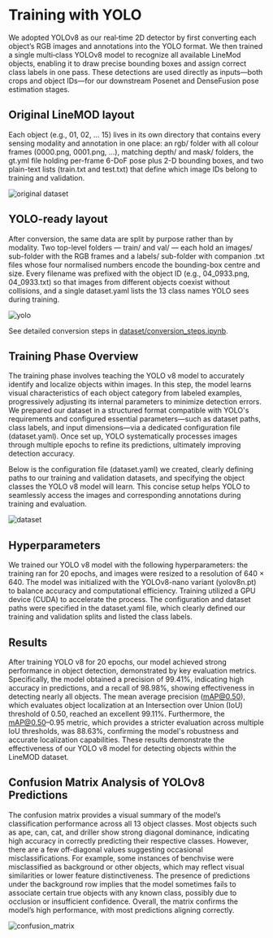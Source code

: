 # Training with YOLO
We adopted YOLOv8 as our real‐time 2D detector by first converting each object’s RGB images and annotations into the YOLO format. We then trained a single multi‐class YOLOv8 model to recognize all available LineMod objects, enabling it to draw precise bounding boxes and assign correct class labels in one pass. These detections are used directly as inputs—both crops and object IDs—for our downstream Posenet and DenseFusion pose estimation stages.

## Original LineMOD layout

Each object (e.g., 01, 02, … 15) lives in its own directory that contains every sensing modality and annotation in one place: an rgb/ folder with all colour frames (0000.png, 0001.png, …), matching depth/ and mask/ folders, the gt.yml file holding per-frame 6-DoF pose plus 2-D bounding boxes, and two plain-text lists (train.txt and test.txt) that define which image IDs belong to training and validation.

![original dataset](https://github.com/user-attachments/assets/6acd27ee-b367-4524-8f13-e5addf792fc2)

## YOLO-ready layout

After conversion, the same data are split by purpose rather than by modality. Two top-level folders — train/ and val/ — each hold an images/ sub-folder with the RGB frames and a labels/ sub-folder with companion .txt files whose four normalised numbers encode the bounding-box centre and size. Every filename was prefixed with the object ID (e.g., 04_0933.png, 04_0933.txt) so that images from different objects coexist without collisions, and a single dataset.yaml lists the 13 class names YOLO sees during training.

![yolo](https://github.com/user-attachments/assets/7b5c87e1-a948-4ab0-8b03-9cc40fcf95aa)

See detailed conversion steps in [dataset/conversion_steps.ipynb](dataset/yolo_conversion_steps.ipynb).

## Training Phase Overview

The training phase involves teaching the YOLO v8 model to accurately identify and localize objects within images. In this step, the model learns visual characteristics of each object category from labeled examples, progressively adjusting its internal parameters to minimize detection errors. We prepared our dataset in a structured format compatible with YOLO's requirements and configured essential parameters—such as dataset paths, class labels, and input dimensions—via a dedicated configuration file (dataset.yaml). Once set up, YOLO systematically processes images through multiple epochs to refine its predictions, ultimately improving detection accuracy.

Below is the configuration file (dataset.yaml) we created, clearly defining paths to our training and validation datasets, and specifying the object classes the YOLO v8 model will learn. This concise setup helps YOLO to seamlessly access the images and corresponding annotations during training and evaluation.

![dataset](https://github.com/user-attachments/assets/d5eaf458-351a-4cd6-8fbd-177151280897)

## Hyperparameters

We trained our YOLO v8 model with the following hyperparameters: the training ran for 20 epochs, and images were resized to a resolution of 640 × 640. The model was initialized with the YOLOv8-nano variant (yolov8n.pt) to balance accuracy and computational efficiency. Training utilized a GPU device (CUDA) to accelerate the process. The configuration and dataset paths were specified in the dataset.yaml file, which clearly defined our training and validation splits and listed the class labels.

## Results

After training YOLO v8 for 20 epochs, our model achieved strong performance in object detection, demonstrated by key evaluation metrics. Specifically, the model obtained a precision of 99.41%, indicating high accuracy in predictions, and a recall of 98.98%, showing effectiveness in detecting nearly all objects. The mean average precision (mAP@0.50), which evaluates object localization at an Intersection over Union (IoU) threshold of 0.50, reached an excellent 99.11%. Furthermore, the mAP@0.50–0.95 metric, which provides a stricter evaluation across multiple IoU thresholds, was 88.63%, confirming the model's robustness and accurate localization capabilities. These results demonstrate the effectiveness of our YOLO v8 model for detecting objects within the LineMOD dataset.

## Confusion Matrix Analysis of YOLOv8 Predictions

The confusion matrix provides a visual summary of the model’s classification performance across all 13 object classes. Most objects such as ape, can, cat, and driller show strong diagonal dominance, indicating high accuracy in correctly predicting their respective classes. However, there are a few off-diagonal values suggesting occasional misclassifications. For example, some instances of benchvise were misclassified as background or other objects, which may reflect visual similarities or lower feature distinctiveness. The presence of predictions under the background row implies that the model sometimes fails to associate certain true objects with any known class, possibly due to occlusion or insufficient confidence. Overall, the matrix confirms the model’s high performance, with most predictions aligning correctly.

![confusion_matrix](https://github.com/user-attachments/assets/7ed1a5dc-07d6-481f-8f87-ee29ff03f7c5)

